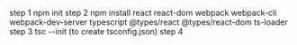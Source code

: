 step 1 npm init
step 2 npm install react react-dom webpack webpack-cli webpack-dev-server typescript @types/react @types/react-dom ts-loader
step 3 tsc --init (to create tsconfig.json)
step 4 
